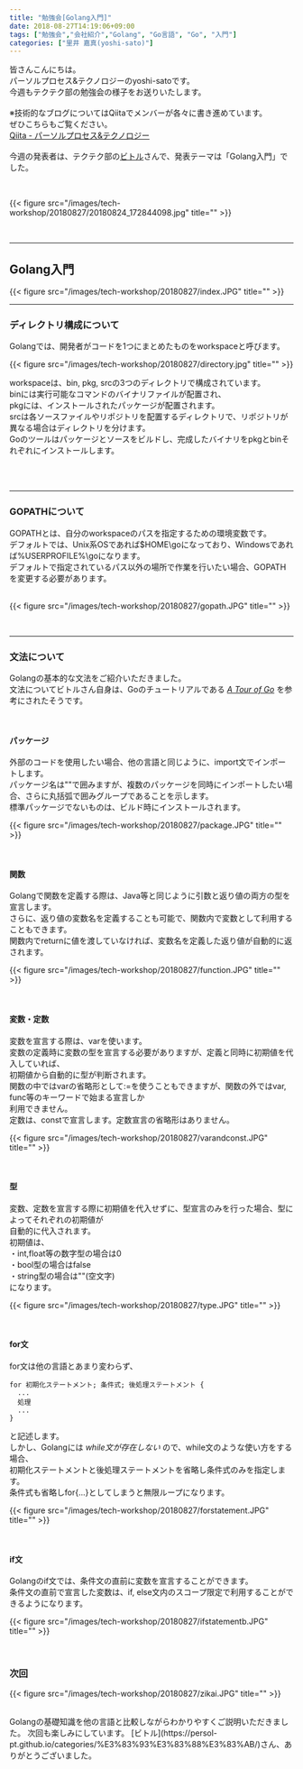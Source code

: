 ```yaml
---
title: "勉強会[Golang入門]"
date: 2018-08-27T14:19:06+09:00
tags: ["勉強会","会社紹介","Golang", "Go言語", "Go", "入門"]
categories: ["里井 嘉真(yoshi-sato)"]
---
```

皆さんこんにちは。    
パーソルプロセス&テクノロジーのyoshi-satoです。  
今週もテクテク部の勉強会の様子をお送りいたします。  
<br>
※技術的なブログについてはQiitaでメンバーが各々に書き進めています。  
ぜひこちらもご覧ください。  
[Qiita - パーソルプロセス&テクノロジー](https://qiita.com/organizations/persol-pt)  
<br>
今週の発表者は、テクテク部の[ビトル](https://persol-pt.github.io/categories/%E3%83%93%E3%83%88%E3%83%AB/)さんで、発表テーマは「Golang入門」でした。  



<br>

{{< figure src="/images/tech-workshop/20180827/20180824_172844098.jpg" title="" >}}

<br>

---
## Golang入門  

{{< figure src="/images/tech-workshop/20180827/index.JPG" title="" >}}  

---
### ディレクトリ構成について
Golangでは、開発者がコードを1つにまとめたものをworkspaceと呼びます。  

{{< figure src="/images/tech-workshop/20180827/directory.jpg" title="" >}}  

workspaceは、bin, pkg, srcの3つのディレクトリで構成されています。  
binには実行可能なコマンドのバイナリファイルが配置され、  
pkgには、インストールされたパッケージが配置されます。  
srcは各ソースファイルやリポジトリを配置するディレクトリで、リポジトリが異なる場合はディレクトリを分けます。  
Goのツールはパッケージとソースをビルドし、完成したバイナリをpkgとbinそれぞれにインストールします。

<br>
<br>

---

### GOPATHについて  
GOPATHとは、自分のworkspaceのパスを指定するための環境変数です。  
デフォルトでは、Unix系OSであれば$HOME\\goになっており、Windowsであれば%USERPROFILE%\\goになります。  
デフォルトで指定されているパス以外の場所で作業を行いたい場合、GOPATHを変更する必要があります。  
<br>

{{< figure src="/images/tech-workshop/20180827/gopath.JPG" title="" >}}  

<br>

---

### 文法について  
Golangの基本的な文法をご紹介いただきました。  
文法についてビトルさん自身は、Goのチュートリアルである *[A Tour of Go](https://tour.golang.org/welcome/1)* を参考にされたそうです。  

<br>



#### パッケージ
外部のコードを使用したい場合、他の言語と同じように、import文でインポートします。  
パッケージ名は""で囲みますが、複数のパッケージを同時にインポートしたい場合、さらに丸括弧で囲みグループであることを示します。  
標準パッケージでないものは、ビルド時にインストールされます。  

{{< figure src="/images/tech-workshop/20180827/package.JPG" title="" >}}  

<br>

#### 関数  
Golangで関数を定義する際は、Java等と同じように引数と返り値の両方の型を宣言します。  
さらに、返り値の変数名を定義することも可能で、関数内で変数として利用することもできます。  
関数内でreturnに値を渡していなければ、変数名を定義した返り値が自動的に返されます。  

{{< figure src="/images/tech-workshop/20180827/function.JPG" title="" >}}  

<br>

#### 変数・定数
変数を宣言する際は、varを使います。  
変数の定義時に変数の型を宣言する必要がありますが、定義と同時に初期値を代入していれば、  
初期値から自動的に型が判断されます。  
関数の中ではvarの省略形として:=を使うこともできますが、関数の外ではvar, func等のキーワードで始まる宣言しか  
利用できません。  
定数は、constで宣言します。定数宣言の省略形はありません。

{{< figure src="/images/tech-workshop/20180827/varandconst.JPG" title="" >}}  

<br>

#### 型
変数、定数を宣言する際に初期値を代入せずに、型宣言のみを行った場合、型によってそれぞれの初期値が  
自動的に代入されます。  
初期値は、  
・int,float等の数字型の場合は0  
・bool型の場合はfalse  
・string型の場合は""(空文字)  
になります。  

{{< figure src="/images/tech-workshop/20180827/type.JPG" title="" >}}  

<br>

#### for文
for文は他の言語とあまり変わらず、  
```
for 初期化ステートメント; 条件式; 後処理ステートメント {
  ...
  処理
  ...
}
```
と記述します。  
しかし、Golangには *while文が存在しない* ので、while文のような使い方をする場合、  
初期化ステートメントと後処理ステートメントを省略し条件式のみを指定します。  
条件式も省略しfor{...}としてしまうと無限ループになります。  

{{< figure src="/images/tech-workshop/20180827/forstatement.JPG" title="" >}}  

<br>

#### if文  
Golangのif文では、条件文の直前に変数を宣言することができます。  
条件文の直前で宣言した変数は、if, else文内のスコープ限定で利用することができるようになります。  

{{< figure src="/images/tech-workshop/20180827/ifstatementb.JPG" title="" >}}  

<br>

### 次回  

{{< figure src="/images/tech-workshop/20180827/zikai.JPG" title="" >}}  

<br>
Golangの基礎知識を他の言語と比較しながらわかりやすくご説明いただきました。  
次回も楽しみにしています。  
[ビトル](https://persol-pt.github.io/categories/%E3%83%93%E3%83%88%E3%83%AB/)さん、ありがとうございました。  
<br>
